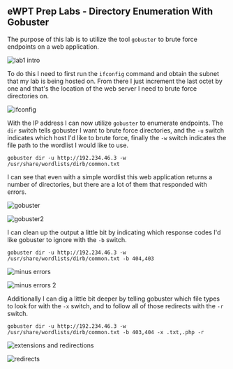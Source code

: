 ## **eWPT Prep Labs - Directory Enumeration With Gobuster**

The purpose of this lab is to utilize the tool `gobuster` to brute force endpoints on a web application. 

![lab1 intro](/docs/assets/images/ewpt/labs/gobuster/01.png)

To do this I need to first run the `ifconfig` command and obtain the subnet that my lab is being hosted on. From there I just increment the last octet by one and that's the location of the web server I need to brute force directories on. 

![ifconfig](/docs/assets/images/ewpt/labs/gobuster/02.png)

With the IP address I can now utilize `gobuster` to enumerate endpoints. The `dir` switch tells gobuster I want to brute force directories, and the `-u` switch indicates which host I'd like to brute force, finally the `-w` switch indicates the file path to the wordlist I would like to use.  

`gobuster dir -u http://192.234.46.3 -w /usr/share/wordlists/dirb/common.txt` 

I can see that even with a simple wordlist this web application returns a number of directories, but there are a lot of them that responded with errors. 

![gobuster](/docs/assets/images/ewpt/labs/gobuster/03.png)

![gobuster2](/docs/assets/images/ewpt/labs/gobuster/04.png)

I can clean up the output a little bit by indicating which response codes I'd like gobuster to ignore with the `-b` switch. 

`gobuster dir -u http://192.234.46.3 -w /usr/share/wordlists/dirb/common.txt -b 404,403` 

![minus errors](/docs/assets/images/ewpt/labs/gobuster/05.png)

![minus errors 2](/docs/assets/images/ewpt/labs/gobuster/06.png)

Additionally I can dig a little bit deeper by telling gobuster which file types to look for with the `-x` switch, and to follow all of those redirects with the `-r` switch. 

`gobuster dir -u http://192.234.46.3 -w /usr/share/wordlists/dirb/common.txt -b 403,404 -x .txt,.php -r` 

![extensions and redirections](/docs/assets/images/ewpt/labs/gobuster/07.png)

![redirects](/docs/assets/images/ewpt/labs/gobuster/08.png)
